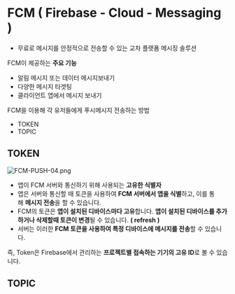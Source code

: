 # FCM ( Firebase - Cloud - Messaging )

- 무료로 메시지를 안정적으로 전송할 수 있는 교차 플랫폼 메시징 솔루션

FCM이 제공하는 **주요 기능**
- 알림 메시지 또는 데이터 메시지보내기
- 다양한 메시지 타겟팅
- 클라이언트 앱에서 메시지 보내기

FCM을 이용해 각 유저들에게 푸시메시지 전송하는 방법
- TOKEN
- TOPIC
## TOKEN

![FCM-PUSH-04.png](https://zuminternet.github.io/images/portal/post/2023-02-06-FCM-PUSH/FCM-PUSH-04.png)

- 앱이 FCM 서버와 통신하기 위해 사용되는 **고유한 식별자**
- 앱은 서버와 통신할 때 토큰을 사용하여 **FCM 서버에서 앱을 식별**하고, 이를 통해 **메시지 전송**을 할 수 있습니다.
- FCM의 토큰은 **앱이 설치된 디바이스마다 고유**합니다. **앱이 설치된 디바이스를 추가하거나 삭제할때 토큰이 변경**될 수 있습니다. **( refresh )**
- 서버는 이러한 **FCM 토큰을 사용하여 특정 디바이스에 메시지를 전송**할 수 있습니다.

즉, Token은 Firebase에서 관리하는 **프로젝트별 접속하는 기기의 고유 ID**로 볼 수 있습니다.

## TOPIC